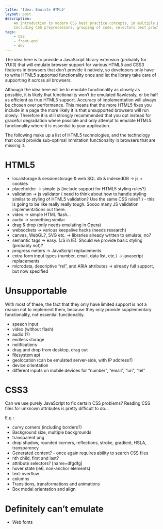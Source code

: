 ```yaml
---
title: 'Idea: Emulate HTML5'
layout: post
description:
    An introduction to modern CSS best practice concepts, in multiple parts.
    Including CSS preprocessors, grouping of code, selectors best practice (don't use IDs)
tags:
    - CSS
    - front-end
    - dev
---
```


The idea here is to provide a JavaScript library extension (probably for YUI3) that will emulate
browser support for various HTML5 and CSS3 features in browsers that don’t provide it natively,
so developers only have to write HTML5 supported functionality once and let the library take
care of supporting it across all browsers.

Although the idea here will be to emulate functionality as closely as possible, it is likely that
functionality won’t be emulated flawlessly, or be half as efficient as true HTML5 support.
Accuracy of implementation will always be chosen over performance. This means that the more HTML5
fixes you include in a page the more likely it is that unsupported browsers will run slowly.
Therefore it is still strongly recommended that you opt instead for graceful degradation where
possible and only attempt to emulate HTML5 functionality where it is essential to your application.

The following make up a list of HTML5 technologies, and the technology that could provide
sub-optimal immitation functionality in browsers that are missing it.

HTML5
===

 - localstorage & sessionstorage & web SQL db & indexedDB -> js + cookies
 - placeholder -> simple js (include support for HTML5 styling rules?)
 - validation -> js validator ( need to think about how to handle styling similar to styling of HTML5
   validation? Use the same CSS rules? ) - this is going to be like really really tough. Soooo many JS
   validation implementations out there.
 - video -> simple HTML flash…
 - audio -> something similar
 - drag & drop (only needs emulating in Opera)
 - websockets -> various keepalive hacks (needs research)
 - canvas, WebGL?, SVG etc. -> libraries already written to emulate, no?
 - semantic tags -> easy. (JS in IE). Should we provide basic styling (probably not)?
 - progress meters -> JavaScript replacements
 - extra form input types (number, email, data list, etc.) -> javascript replacements
 - microdata, descriptive “rel”, and ARIA attributes -> already full support, but now specified

Unsupportable
===

With most of these, the fact that they only have limited support is not a reason not to implement them,
because they only provide supplementary functionality, not essential functionality.

 - speech input
 - video (without flash)
 - audio (?)
 - endless storage
 - notifications
 - drag and drop from desktop, drag out
 - filesystem api
 - geolocation (can be emulated server-side, with IP address?)
 - device orientation
 - different inputs on mobile devices for “number”, “email”, “uri”, “tel”

CSS3
===

Can we use purely JavaScript to fix certain CSS problems? Reading CSS files for unknown attributes is
pretty difficult to do…

E.g.:

 - curvy corners (including borders?)
 - Background size, multiple backgrounds
 - transparent png
 - drop shadow, rounded corners, reflections, stroke, gradient, HSLA, transparency
 - Generated content? - once again requires ability to search CSS files
 - nth child, first and last?
 - attribute selectors? [name=dfgdfg]
 - hover state (ie6, non-anchor elements)
 - text-overflow
 - columns
 - Transitions, transformations and animations
 - Box model orientation and align

Definitely can’t emulate
===

 - Web fonts
